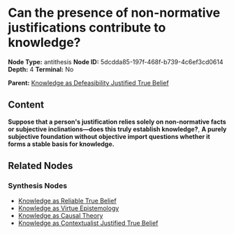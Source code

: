 # Can the presence of non-normative justifications contribute to knowledge?

**Node Type:** antithesis
**Node ID:** 5dcdda85-197f-468f-b739-4c6ef3cd0614
**Depth:** 4
**Terminal:** No

**Parent:** [Knowledge as Defeasibility Justified True Belief](knowledge-as-defeasibility-justified-true-belief-synthesis-aec63281-a996-416c-bc8b-1d3a101bcb43.md)

## Content

**Suppose that a person's justification relies solely on non-normative facts or subjective inclinations—does this truly establish knowledge?**, **A purely subjective foundation without objective import questions whether it forms a stable basis for knowledge.**

## Related Nodes

### Synthesis Nodes

- [Knowledge as Reliable True Belief](knowledge-as-reliable-true-belief-synthesis-c5cef1be-1d9b-4209-aec3-07dc3a5d776b.md)
- [Knowledge as Virtue Epistemology](knowledge-as-virtue-epistemology-synthesis-49429209-f9a1-4d38-94ab-c447ffa4335f.md)
- [Knowledge as Causal Theory](knowledge-as-causal-theory-synthesis-a1a338a5-1d53-4772-8de5-6b0002a27352.md)
- [Knowledge as Contextualist Justified True Belief](knowledge-as-contextualist-justified-true-belief-synthesis-eea24d08-cc25-4814-9675-74ad0ea006c3.md)
